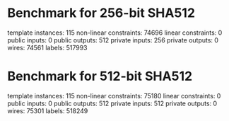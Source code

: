 # Benchmark for 256-bit SHA512

template instances: 115
non-linear constraints: 74696
linear constraints: 0
public inputs: 0
public outputs: 512
private inputs: 256
private outputs: 0
wires: 74561
labels: 517993

# Benchmark for 512-bit SHA512

template instances: 115
non-linear constraints: 75180
linear constraints: 0
public inputs: 0
public outputs: 512
private inputs: 512
private outputs: 0
wires: 75301
labels: 518249
